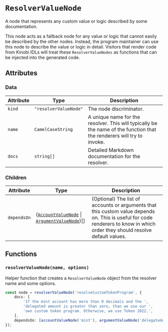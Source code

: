 # `ResolverValueNode`

A node that represents any custom value or logic described by some documentation.

This node acts as a fallback node for any value or logic that cannot easily be described by the other nodes. Instead, the program maintainer can use this node to describe the value or logic in detail. Visitors that render code from Kinobi IDLs will treat these `ResolverValueNodes` as functions that can be injected into the generated code.

## Attributes

### Data

| Attribute | Type                  | Description                                                                                                            |
| --------- | --------------------- | ---------------------------------------------------------------------------------------------------------------------- |
| `kind`    | `"resolverValueNode"` | The node discriminator.                                                                                                |
| `name`    | `CamelCaseString`     | A unique name for the resolver. This will typically be the name of the function that the renderers will try to invoke. |
| `docs`    | `string[]`            | Detailed Markdown documentation for the resolver.                                                                      |

### Children

| Attribute   | Type                                                                                             | Description                                                                                                                                                                  |
| ----------- | ------------------------------------------------------------------------------------------------ | ---------------------------------------------------------------------------------------------------------------------------------------------------------------------------- |
| `dependsOn` | ([`AccountValueNode`](./AccountValueNode.md) \| [`ArgumentValueNode`](./ArgumentValueNode.md))[] | (Optional) The list of accounts or arguments that this custom value depends on. This is useful for code renderers to know in which order they should resolve default values. |

## Functions

### `resolverValueNode(name, options)`

Helper function that creates a `ResolverValueNode` object from the resolver name and some options.

```ts
const node = resolverValueNode('resolveCustomTokenProgram', {
    docs: [
        'If the mint account has more than 0 decimals and the ',
        'delegated amount is greater than zero, than we use our ',
        'own custom token program. Otherwise, we use Token 2022.',
    ],
    dependsOn: [accountValueNode('mint'), argumentValueNode('delegatedAmount')],
});
```
